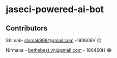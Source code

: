 # jaseci-powered-ai-bot

## Contributors
   Shimak- shimak998@gmail.com -180608V 😢
   
   Nirmana - bethebest.vn@gmail.com - 180460H 😂

